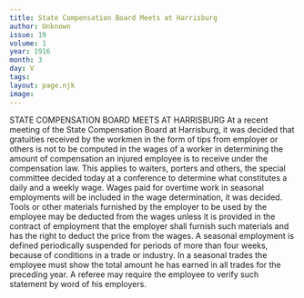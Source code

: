 ```yaml
---
title: State Compensation Board Meets at Harrisburg
author: Unknown
issue: 19
volume: 1
year: 1916
month: 3
day: V
tags:
layout: page.njk
image:
---
```

STATE COMPENSATION BOARD MEETS AT HARRISBURG    At a recent meeting of the State Compensation Board at Harrisburg, it was decided that gratuities received by the workmen in the form of tips from employer or others is not to be computed in the wages of a worker in determining the amount of compensation an injured employee is to receive under the compensation law. This applies to waiters, porters and others, the special committee decided today at a conference to determine what constitutes a daily and a weekly wage.       Wages paid for overtime work in seasonal employments will be included in the wage determination, it was decided. Tools or other materials furnished by the employer to be used by the employee may be deducted from the wages unless it is provided in the contract of employment that the employer shall furnish such materials and has the right to deduct the price from the wages.       A seasonal employment is defined periodically suspended for periods of more than four weeks, because of conditions in a trade or industry. In a seasonal trades the employee must show the total amount he has earned in all trades for the preceding year. A referee may require the employee to verify such statement by word of his employers. 

